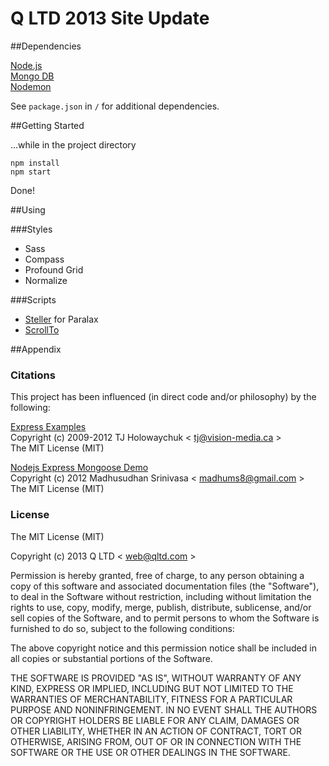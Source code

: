 Q LTD 2013 Site Update
=====
##Dependencies

[Node.js](https://nodejs.org/)  
[Mongo DB](http://www.mongodb.org/)  
[Nodemon](http://remy.github.io/nodemon/)

See `package.json` in `/` for additional dependencies.

##Getting Started
   
…while in the project directory   

```
npm install
npm start
```

Done!

##Using

###Styles

* Sass
* Compass
* Profound Grid
* Normalize


###Scripts

* [Steller](http://markdalgleish.com/projects/stellar.js/) for Paralax
* [ScrollTo](http://demos.flesler.com/jquery/scrollTo/)

##Appendix

### Citations

This project has been influenced (in direct code and/or philosophy) by the following:

[Express Examples](https://github.com/visionmedia/express/tree/master/examples)  
Copyright (c) 2009-2012 TJ Holowaychuk < [tj@vision-media.ca](mailto:tj@vision-media.ca) >  
The MIT License (MIT)

[Nodejs Express Mongoose Demo](https://github.com/madhums/node-express-mongoose-demo)   
Copyright (c) 2012 Madhusudhan Srinivasa < [madhums8@gmail.com](mailto:madhums8@gmail.com) >  
The MIT License (MIT)

### License

The MIT License (MIT)

Copyright (c) 2013 Q LTD < [web@qltd.com](mailto:web@qltd.com) >

Permission is hereby granted, free of charge, to any person obtaining a copy
of this software and associated documentation files (the "Software"), to deal
in the Software without restriction, including without limitation the rights
to use, copy, modify, merge, publish, distribute, sublicense, and/or sell
copies of the Software, and to permit persons to whom the Software is
furnished to do so, subject to the following conditions:

The above copyright notice and this permission notice shall be included in
all copies or substantial portions of the Software.

THE SOFTWARE IS PROVIDED "AS IS", WITHOUT WARRANTY OF ANY KIND, EXPRESS OR
IMPLIED, INCLUDING BUT NOT LIMITED TO THE WARRANTIES OF MERCHANTABILITY,
FITNESS FOR A PARTICULAR PURPOSE AND NONINFRINGEMENT. IN NO EVENT SHALL THE
AUTHORS OR COPYRIGHT HOLDERS BE LIABLE FOR ANY CLAIM, DAMAGES OR OTHER
LIABILITY, WHETHER IN AN ACTION OF CONTRACT, TORT OR OTHERWISE, ARISING FROM,
OUT OF OR IN CONNECTION WITH THE SOFTWARE OR THE USE OR OTHER DEALINGS IN
THE SOFTWARE.